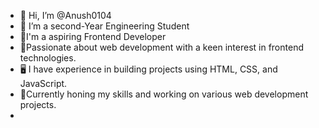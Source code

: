 - 👋 Hi, I’m @Anush0104
- 👀 I’m a second-Year Engineering Student 
- 🩷I'm a aspiring Frontend Developer
- 💯Passionate about web development with a keen interest in frontend technologies.
- 🖥️ I have experience in building projects using HTML, CSS, and JavaScript.
- 💪Currently honing my skills and working on various web development projects.
- 

<!---
Anush0104/Anush0104 is a ✨ special ✨ repository because its `README.md` (this file) appears on your GitHub profile.
You can click the Preview link to take a look at your changes.
--->
